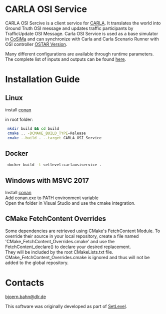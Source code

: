 # CARLA OSI Service

CARLA OSI Sercive is a client service for [CARLA](https://github.com/carla-simulator/carla).
It translates the world into Ground Truth OSI message and updates traffic participants by TrafficUpdate OSI Message.
Carla OSI Service is used as a base simulator in [CoSiMa](https://github.com/DLR-TS/CoSiMa) and can synchronize with Carla and Carla Scenario Runner with OSI controller [OSTAR Version](https://github.com/DLR-TS/scenario_runner/tree/ostar).

Many different configurations are available through runtime parameters.
The complete list of inputs and outputs can be found [here](https://github.com/DLR-TS/Carla-OSI-Service/blob/master/Configuration.md).

# Installation Guide

## Linux

install [conan](https://conan.io/)

in root folder:
```sh
 mkdir build && cd build
 cmake .. -DCMAKE_BUILD_TYPE=Release
 cmake --build . --target CARLA_OSI_Service
```

## Docker

```sh
 docker build -t setlevel:carlaosiservice .
```

## Windows with MSVC 2017

Install [conan](https://conan.io/) \
Add conan.exe to PATH environment variable \
Open the folder in Visual Studio and use the cmake integration.

## CMake FetchContent Overrides

Some dependencies are retrieved using CMake's FetchContent Module.
To override their source in your local repository, create a file named 'CMake_FetchContent_Overrides.cmake' and use the FetchContent_declare() to declare your desired replacement. \
They will be included by the root CMakeLists.txt file. \
CMake_FetchContent_Overrides.cmake is ignored and thus will not be added to the global repository.

# Contacts

bjoern.bahn@dlr.de

This software was originally developed as part of [SetLevel](https://setlevel.de/).
